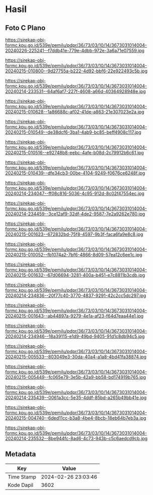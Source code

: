 # Hasil

## Foto C Plano

https://sirekap-obj-formc.kpu.go.id/539e/pemilu/pdpr/36/73/03/10/14/3673031014004-20240226-225241--f7ddb41e-779e-4dbb-972e-3a6a71e07559.jpg

https://sirekap-obj-formc.kpu.go.id/539e/pemilu/pdpr/36/73/03/10/14/3673031014004-20240215-010800--9d27755a-b222-4d92-bbf6-22e922493c5b.jpg

https://sirekap-obj-formc.kpu.go.id/539e/pemilu/pdpr/36/73/03/10/14/3673031014004-20240214-233531--64af6af7-227f-4608-a66d-40364928948e.jpg

https://sirekap-obj-formc.kpu.go.id/539e/pemilu/pdpr/36/73/03/10/14/3673031014004-20240215-010628--1a86688c-af02-41de-a863-21e307023e2a.jpg

https://sirekap-obj-formc.kpu.go.id/539e/pemilu/pdpr/36/73/03/10/14/3673031014004-20240215-010549--de38dcf6-3ba1-4ab9-bc85-beff4908c117.jpg

https://sirekap-obj-formc.kpu.go.id/539e/pemilu/pdpr/36/73/03/10/14/3673031014004-20240215-010516--e92748b8-eebc-4afe-b08d-2c79912b6c61.jpg

https://sirekap-obj-formc.kpu.go.id/539e/pemilu/pdpr/36/73/03/10/14/3673031014004-20240215-010439--dfe34cb3-00be-4104-9249-f0676ce6248f.jpg

https://sirekap-obj-formc.kpu.go.id/539e/pemilu/pdpr/36/73/03/10/14/3673031014004-20240214-234047--ff08c816-5036-4c95-912d-8c02f47554ec.jpg

https://sirekap-obj-formc.kpu.go.id/539e/pemilu/pdpr/36/73/03/10/14/3673031014004-20240214-234459--3ce12af9-32df-4de2-9587-7e2a9262e780.jpg

https://sirekap-obj-formc.kpu.go.id/539e/pemilu/pdpr/36/73/03/10/14/3673031014004-20240215-001623--672832bd-75f8-4597-9b3f-faca6fa9e8c8.jpg

https://sirekap-obj-formc.kpu.go.id/539e/pemilu/pdpr/36/73/03/10/14/3673031014004-20240215-010052--fb1074a2-7bf6-4866-8d09-57ea12c6ee1c.jpg

https://sirekap-obj-formc.kpu.go.id/539e/pemilu/pdpr/36/73/03/10/14/3673031014004-20240215-001632--67d06694-3281-400a-b451-e7c8811b3cdb.jpg

https://sirekap-obj-formc.kpu.go.id/539e/pemilu/pdpr/36/73/03/10/14/3673031014004-20240214-234836--20f77c40-3770-4837-9291-42c2cc5dc297.jpg

https://sirekap-obj-formc.kpu.go.id/539e/pemilu/pdpr/36/73/03/10/14/3673031014004-20240215-001643--ab44897a-9279-4e1a-af23-f64d7eaa44e1.jpg

https://sirekap-obj-formc.kpu.go.id/539e/pemilu/pdpr/36/73/03/10/14/3673031014004-20240214-234946--18a39115-e1d9-49bd-9405-91d1c8db94c5.jpg

https://sirekap-obj-formc.kpu.go.id/539e/pemilu/pdpr/36/73/03/10/14/3673031014004-20240215-005533--803049e3-30da-40a4-a1a8-4bd41fa38874.jpg

https://sirekap-obj-formc.kpu.go.id/539e/pemilu/pdpr/36/73/03/10/14/3673031014004-20240215-005449--fc065e79-3e5b-42a9-bb58-bd174919b765.jpg

https://sirekap-obj-formc.kpu.go.id/539e/pemilu/pdpr/36/73/03/10/14/3673031014004-20240214-235439--0061a3cc-5e35-4ddf-85bd-a265b49bb41e.jpg

https://sirekap-obj-formc.kpu.go.id/539e/pemilu/pdpr/36/73/03/10/14/3673031014004-20240215-004740--6ded11cc-b3a8-4be4-8bcb-18eb64b7eb3a.jpg

https://sirekap-obj-formc.kpu.go.id/539e/pemilu/pdpr/36/73/03/10/14/3673031014004-20240214-235532--8be944fc-8ad6-4c73-943b-c5c6aedcd9cb.jpg


## Metadata

| Key        | Value               |
| ---------- | ------------------- |
| Time Stamp | 2024-02-26 23:03:46 |
| Kode Dapil | 3602                |



